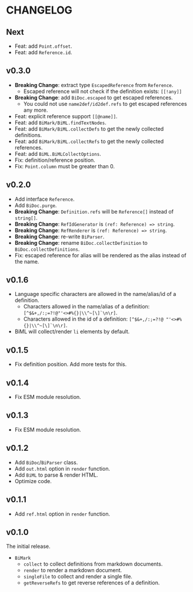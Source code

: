 # CHANGELOG

## Next

- Feat: add `Point.offset`.
- Feat: add `Reference.id`.

## v0.3.0

- **Breaking Change**: extract type `EscapedReference` from `Reference`.
  - Escaped reference will not check if the definition exists: `[[!any]]`
- **Breaking Change**: add `BiDoc.escaped` to get escaped references.
  - You could not use `name2def/id2def.refs` to get escaped references any more.
- Feat: explicit reference support `[[@name]]`.
- Feat: add `BiMark/BiML.findTextNodes`.
- Feat: add `BiMark/BiML.collectDefs` to get the newly collected definitions.
- Feat: add `BiMark/BiML.collectRefs` to get the newly collected references.
- Feat: add `BiML.BiMLCollectOptions`.
- Fix: definition/reference position.
- Fix: `Point.column` must be greater than 0.

## v0.2.0

- Add interface `Reference`.
- Add `BiDoc.purge`.
- **Breaking Change**: `Definition.refs` will be `Reference[]` instead of `string[]`.
- **Breaking Change**: `RefIdGenerator` is `(ref: Reference) => string`.
- **Breaking Change**: `RefRenderer` is `(ref: Reference) => string`.
- **Breaking Change**: re-write `BiParser`.
- **Breaking Change**: rename `BiDoc.collectDefinition` to `BiDoc.collectDefinitions`.
- Fix: escaped reference for alias will be rendered as the alias instead of the name.

## v0.1.6

- Language specific characters are allowed in the name/alias/id of a definition.
  - Characters allowed in the name/alias of a definition: `` [^$&+,/:;=?!@"'<>#%{}|\\^~[\]`\n\r] ``.
  - Characters allowed in the id of a definition: `` [^$&+,/:;=?!@ "'<>#%{}|\\^~[\]`\n\r] ``.
- BiML will collect/render `li` elements by default.

## v0.1.5

- Fix definition position. Add more tests for this.

## v0.1.4

- Fix ESM module resolution.

## v0.1.3

- Fix ESM module resolution.

## v0.1.2

- Add `BiDoc`/`BiParser` class.
- Add `out.html` option in `render` function.
- Add `BiML` to parse & render HTML.
- Optimize code.

## v0.1.1

- Add `ref.html` option in `render` function.

## v0.1.0

The initial release.

- `BiMark`
  - `collect` to collect definitions from markdown documents.
  - `render` to render a markdown document.
  - `singleFile` to collect and render a single file.
  - `getReverseRefs` to get reverse references of a definition.
